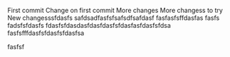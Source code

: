 First commit
Change on first commit
More changes
More changess to try
New changesssfdasfs
safdsadfasfsfsafsdfsafdasf
fasfasfsffdasfas
fasfs
fadsfsfdasfs
fdasfsfdasdasfdasfdasfsfdasfasfdasfsfdsa
fasfsfffdasfsfdasfsfdasfsa

fasfsf

